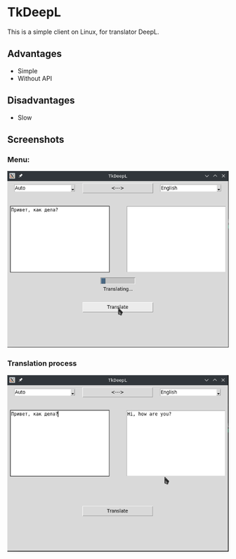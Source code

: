 # TkDeepL
This is a simple client on Linux, for translator DeepL.
## Advantages
- Simple
- Without API
## Disadvantages
- Slow
## Screenshots
### Menu:
![Menu:](/images_repo/screen1.png)
### Translation process
![Translation process:](/images_repo/screen2.png)
